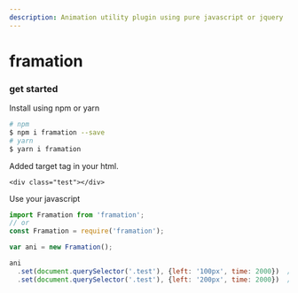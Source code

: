 ```yaml
---
description: Animation utility plugin using pure javascript or jquery
---
```


# framation

### get started

Install using npm or yarn

```bash
# npm
$ npm i framation --save
# yarn
$ yarn i framation
```

Added target tag in your html.

```markup
<div class="test"></div>
```

Use your javascript

```javascript
import Framation from 'framation';
// or
const Framation = require('framation');

var ani = new Framation();

ani
  .set(document.querySelector('.test'), {left: '100px', time: 2000})  // test element move left 100px during 2seconds
  .set(document.querySelector('.test'), {left: '200px', time: 2000})  // test element move left 200px during 2seconds after move left 100px
```



